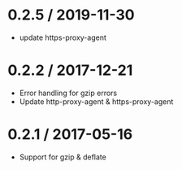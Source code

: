 0.2.5 / 2019-11-30
==================
* update https-proxy-agent

0.2.2 / 2017-12-21
==================
  * Error handling for gzip errors
  * Update http-proxy-agent & https-proxy-agent

0.2.1 / 2017-05-16
==================
  * Support for gzip & deflate